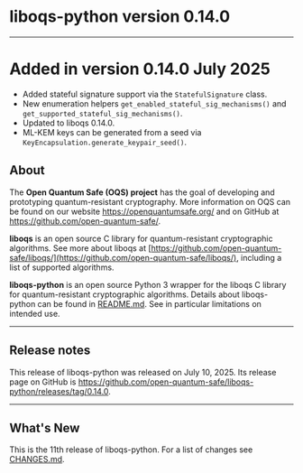 # liboqs-python version 0.14.0

---
# Added in version 0.14.0 July 2025

- Added stateful signature support via the `StatefulSignature` class.
- New enumeration helpers `get_enabled_stateful_sig_mechanisms()` and
  `get_supported_stateful_sig_mechanisms()`.
- Updated to liboqs 0.14.0.
- ML-KEM keys can be generated from a seed via
  `KeyEncapsulation.generate_keypair_seed()`.

## About

The **Open Quantum Safe (OQS) project** has the goal of developing and
prototyping quantum-resistant cryptography. More information on OQS can be
found on our website https://openquantumsafe.org/ and on GitHub at
https://github.com/open-quantum-safe/.

**liboqs** is an open source C library for quantum-resistant cryptographic
algorithms. See more about liboqs at
[https://github.com/open-quantum-safe/liboqs/](https://github.com/open-quantum-safe/liboqs/),
including a list of supported algorithms.

**liboqs-python** is an open source Python 3 wrapper for the liboqs C library
for quantum-resistant cryptographic algorithms. Details about liboqs-python can
be found in
[README.md](https://github.com/open-quantum-safe/liboqs-python/blob/main/README.md).
See in particular limitations on intended use.

---

## Release notes

This release of liboqs-python was released on July 10, 2025. Its release
page on GitHub is
https://github.com/open-quantum-safe/liboqs-python/releases/tag/0.14.0.

---

## What's New

This is the 11th release of liboqs-python. For a list of changes see
[CHANGES.md](https://github.com/open-quantum-safe/liboqs-python/blob/main/CHANGES.md).
